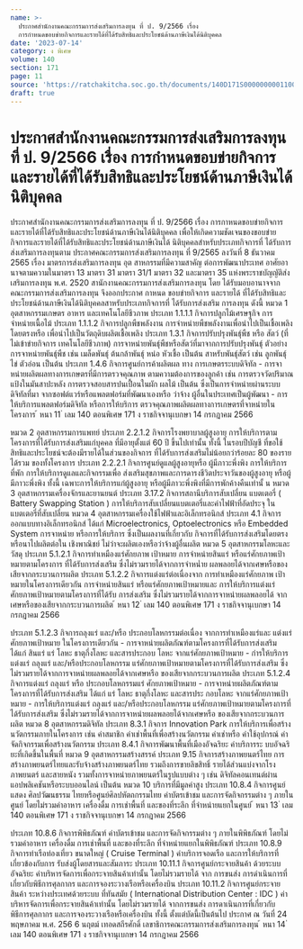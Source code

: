 ```yaml
---
name: >-
  ประกาศสำนักงานคณะกรรมการส่งเสริมการลงทุน ที่ ป. 9/2566 เรื่อง
  การกำหนดขอบข่ายกิจการและรายได้ที่ได้รับสิทธิและประโยชน์ด้านภาษีเงินได้นิติบุคคล
date: '2023-07-14'
category: ง พิเศษ
volume: 140
section: 171
page: 11
source: 'https://ratchakitcha.soc.go.th/documents/140D171S0000000001100.pdf'
draft: true
---
```


# ประกาศสำนักงานคณะกรรมการส่งเสริมการลงทุน ที่ ป. 9/2566 เรื่อง การกำหนดขอบข่ายกิจการและรายได้ที่ได้รับสิทธิและประโยชน์ด้านภาษีเงินได้นิติบุคคล

ประกาศสำนักงานคณะกรรมการส่งเสริมการลงทุน ที่ ป. 9/2566 เรื่อง การกาหนดขอบข่ายกิจการและรายได้ที่ได้รับสิทธิและประโยชน์ด้านภาษีเงินได้นิติบุคคล เพื่อให้เกิดความชัดเจนของขอบข่ายกิจการและรายได้ที่ได้รับสิทธิและประโยชน์ด้านภาษีเงินได้ นิติบุคคลสำหรับประเภทกิจการที่ ได้รับการส่งเสริมการลงทุนตาม ประกาศคณะกรรมการส่งเสริมการลงทุน ที่ 9/2565 ลงวันที่ 8 ธันวาคม 2565 เรื่อง มาตรการส่งเสริมการลงทุน อุต สาหกรรมที่มีความสาคัญ ต่อการพัฒนาประเทศ อาศัยอานาจตามความในมาตรา 13 มาตรา 31 มาตรา 31/1 มาตรา 32 และมาตรา 35 แห่งพระราชบัญญัติส่งเสริมการลงทุน พ.ศ. 2520 สานักงานคณะกรรมการส่งเสริมการลงทุน โดย ได้รับมอบอานาจจากคณะกรรมการส่งเสริมการลงทุน จึงออกประกาศ กาหนด ขอบข่ายกิจการ และรายได้ ที่ได้รับสิทธิและประโยชน์ด้านภาษีเงินได้นิติบุคคลสาหรับประเภทกิจการที่ ได้รับการส่งเสริม การลงทุน ดังนี้ หมวด 1 อุตสาหกรรมเกษตร อาหาร และเทคโนโลยีชีวภาพ ประเภท 1.1.1.1 กิจการปลูกไม้เศรษฐกิจ การจำหน่ายเนื้อไม้ ประเภท 1.1.1.2 กิจการปลูกพืชพลังงาน การจำหน่ายพืชพลังงานเพื่อนำไปเป็นเชื้อเพลิงโดยตรงหรือ เพื่อนำไปเป็นวัตถุดิบผลิตเชื้อเพลิง ประเภท 1.3.1 กิจการปรับปรุงพันธุ์พืช หรือ สัตว์ (ที่ไม่เข้าข่ายกิจการ เทคโนโลยีชีวภาพ) การจาหน่ายพันธุ์พืชหรือสัตว์ที่มาจากการปรับปรุงพันธุ์ ตัวอย่างการจาหน่ายพันธุ์พืช เช่น เมล็ดพันธุ์ ต้นกล้าพันธุ์ หน่อ หัวเชื้อ เป็นต้น สาหรับพันธุ์สัตว์ เช่น ลูกพันธุ์ ไข่ ตัวอ่อน เป็นต้น ประเภท 1.4.6 กิจการศูนย์การค้าผลิตผล ทาง การเกษตรระบบดิจิทัล - การจาหน่ายผลิตผลทางการเกษตรที่มีการตรวจคุณภาพ ตามความต้องการของลูกค้า เช่น การตรวจวัดปริมาณ แป้งในมันสาปะหลัง การตรวจสอบสารปนเปื้อนในผัก ผลไม้ เป็นต้น ซึ่งเป็นการจำหน่ายผ่านระบบดิจิทัลที่มา จากซอฟต์แวร์หรือแพลตฟอร์มที่พัฒนาเองหรือ ว่าจ้าง ผู้อื่นในประเทศเป็นผู้พัฒนา - การให้บริการแพลตฟอร์มดิจิทัล หรือการให้บริการ ตรวจคุณภาพผลิตผลทางการเกษตรที่จาหน่ายในโครงการ ้ หนา 11 ่ เลม 140 ตอนพิเศษ 171 ง ราชกิจจานุเบกษา 14 กรกฎาคม 2566

หมวด 2 อุตสาหกรรมการแพทย์ ประเภท 2.2.1.2 กิจการโรงพยาบาลผู้สูงอายุ การให้บริการตามโครงการที่ได้รับการส่งเสริมแก่บุคคล ที่มีอายุตั้งแต่ 60 ปี ขึ้นไปเท่านั้น ทั้งนี้ ในรอบปีบัญชี ที่ขอใช้สิทธิและประโยชน์จะต้องมีรายได้ในส่วนของกิจการ ที่ได้รับการส่งเสริมไม่น้อยกว่าร้อยละ 80 ของรายได้รวม ของทั้งโครงการ ประเภท 2.2.2.1 กิจการศูนย์ดูแลผู้สูงอายุหรือ ผู้มีภาวะพึ่งพิง การให้บริการที่พัก การให้บริการดูแลและกิจกรรมเพื่อ ส่งเสริมสุขภาพและการดารงชีวิตประจาวันของผู้สูงอายุ หรือผู้มีภาวะพึ่งพิง ทั้งนี้ เฉพาะการให้บริการแก่ผู้สูงอายุ หรือผู้มีภาวะพึ่งพิงที่มีการพักค้างคืนเท่านั้ น หมวด 3 อุตสาหกรรมเครื่องจักรและยานยนต์ ประเภท 3.17.2 กิจการสถานีบริการสับเปลี่ยน แบตเตอรี่ ( Battery Swapping Station ) การให้บริการสับเปลี่ยนแบตเตอรี่และค่าไฟฟ้าที่อัดประจุ ในแบตเตอรี่ที่สับเปลี่ยน หมวด 4 อุตสาหกรรมเครื่องใช้ไฟฟ้าและอิเล็กทรอนิกส์ ประเภท 4.1 กิจการออกแบบทางอิเล็กทรอนิกส์ ได้แก่ Microelectronics, Optoelectronics หรือ Embedded System การจาหน่าย หรือการให้บริการ ซึ่งเป็นผลงานที่เกี่ยวกับ กิจการที่ได้รับการส่งเสริมโดยตรง หรือนาไปผลิตต่อใน เชิงพาณิชย์ ไม่ว่าจะผลิตเองหรือว่าจ้างผู้อื่นผลิต หมวด 5 อุตสาหกรรมโลหะและวัสดุ ประเภท 5.1.2.1 กิจการทำเหมืองแร่ศักยภาพ เป้าหมาย การจำหน่ายสินแร่ หรือแร่ศักยภาพเป้าหมายตามโครงการ ที่ได้รับการส่งเสริม ซึ่งไม่รวมรายได้จากการจำหน่ำย ผลพลอยได้จากเศษหรือของเสียจากกระบวนการผลิต ประเภท 5.1.2.2 กิจการแต่งแร่ต่อเนื่องจาก การทำเหมืองแร่ศักยภาพ เป้าหมายในโครงการเดียวกัน การจำหน่ายสินแร่ หรือแร่ศักยภาพเป้าหมายและ การให้บริการแต่งแร่ศักยภาพเป้าหมายตามโครงการที่ได้รับ การส่งเสริม ซึ่งไม่รวมรายได้จากการจาหน่ายผลพลอยได้ จากเศษหรือของเสียจากกระบวนการผลิต ้ หนา 12 ่ เลม 140 ตอนพิเศษ 171 ง ราชกิจจานุเบกษา 14 กรกฎาคม 2566

ประเภท 5.1.2.3 กิจการถลุงแร่ และ/หรือ ประกอบโลหกรรมต่อเนื่อง จากการทำเหมืองแร่และ แต่งแร่ ศักยภาพเป้าหมาย ในโครงการเดียวกัน - การจาหน่ายผลิตภัณฑ์ตามโครงการที่ได้รับการส่งเสริม ได้แก่ สินแร่ แร่ โลหะ ธาตุกึ่งโลหะ และสารประกอบ โลหะ จากแร่ศักยภาพเป้าหมาย - กำรให้บริการแต่งแร่ ถลุงแร่ และ/หรือประกอบโลหกรรม แร่ศักยภาพเป้าหมายตามโครงการที่ได้รับการส่งเสริม ซึ่งไม่รวมรายได้จากการจาหน่ายผลพลอยได้จากเศษหรือ ของเสียจากกระบวนการผลิต ประเภท 5.1.2.4 กิจการแต่งแร่ ถลุงแร่ หรือ ประกอบโลหกรรมแร่ ศักยภาพเป้าหมาย - การจาหน่ายผลิตภัณฑ์ตามโครงการที่ได้รับการส่งเสริม ได้แก่ แร่ โลหะ ธาตุกึ่งโลหะ และสารประ กอบโลหะ จากแร่ศักยภาพเป้าหมาย - การให้บริการแต่งแร่ ถลุงแร่ และ/หรือประกอบโลหกรรม แร่ศักยภาพเป้าหมายตามโครงการที่ได้รับการส่งเสริม ซึ่งไม่รวมรายได้จากการจาหน่ายผลพลอยได้จากเศษหรือ ของเสียจากกระบวนการผลิต หมวด 8 อุตสาหกรรมดิจิทัล ประเภท 8.3.1 กิจการ Innovation Park การให้บริการเพื่อสร้างนวัตกรรมภายในโครงการ เช่น ค่าสมาชิก ค่าเช่าพื้นที่เพื่อสร้างนวัตกรรม ค่าเช่าหรือ ค่าใช้อุปกรณ์ ค่าจัดกิจกรรมเพื่อสร้างนวัตกรรม ประเภท 8.4.1 กิจการพัฒนาพื้นที่เมืองอัจฉริยะ ค่าบริการระ บบอัจฉริยะที่เกิดขึ้นในพื้นที่ หมวด 9 อุตสาหกรรมสร้างสรรค์ ประเภท 9.15 กิจการสร้างภาพยนตร์ไทย การสร้างภาพยนตร์ไทยและรับจ้างสร้างภาพยนตร์ไทย รวมถึงการขายลิขสิทธิ์ รายได้ส่วนแบ่งจากโรงภาพยนตร์ และสายหนัง รวมทั้งการจาหน่ายภาพยนตร์ในรูปแบบต่าง ๆ เช่น ดิจิทัลคอนเทนต์ผ่านแอปพลิเคชันหรือระบบออนไลน์ เป็นต้น หมวด 10 บริการที่มีมูลค่าสูง ประเภท 10.8.4 กิจการศูนย์แสดง ศิลปวัฒนธรรม ไทยหรือศูนย์ศิลปหัตถกรรมไทย ค่าบัตรเข้าชม และการจัดกิจกรรมต่าง ๆ ภายในศูนย์ โดยไม่รวมค่าอาหาร เครื่องดื่ม การเช่าพื้นที่ และของที่ระลึก ที่จำหน่ายแยกในศูนย์ ้ หนา 13 ่ เลม 140 ตอนพิเศษ 171 ง ราชกิจจานุเบกษา 14 กรกฎาคม 2566

ประเภท 10.8.6 กิจการพิพิธภัณฑ์ ค่าบัตรเข้าชม และการจัดกิจกรรมต่าง ๆ ภายในพิพิธภัณฑ์ โดยไม่รวมค่าอาหาร เครื่องดื่ม การเช่าพื้นที่ และของที่ระลึก ที่จำหน่ายแยกในพิพิธภัณฑ์ ประเภท 10.8.9 กิจการท่าเรือท่องเที่ยว ขนาดใหญ่ ( Cruise Terminal ) ค่าบริการจอดเรือ และการให้บริการที่เกี่ยวข้องกับการ รับส่งผู้โดยสารและสัมภาระ ประเภท 10.11.1 กิจการศูนย์กระจายสินค้า ด้วยระบบอัจฉริยะ ค่าบริหารจัดการเพื่อกระจายสินค้าเท่านั้น โดยไม่รวมรายได้ จาก การขนส่ง การดำเนินการที่เกี่ยวกับพิธีการศุลกากร และการจองระวางเรือหรือเครื่องบิน ประเภท 10.11.2 กิจการศูนย์กระจายสินค้า ระหว่างประเทศด้วยระบบ ที่ทันสมัย ( International Distribution Center : IDC ) ค่าบริหารจัดการเพื่อกระจายสินค้าเท่านั้น โดยไม่รวมรายได้ จากการขนส่ง การดาเนินการที่เกี่ยวกับพิธีการศุลกากร และการจองระวางเรือหรือเครื่องบิน ทั้งนี้ ตั้งแต่บัดนี้เป็นต้นไป ประกาศ ณ วันที่ 24 พฤษภาคม พ.ศ. 256 6 นฤตม์ เทอดสถีรศักดิ์ เลขาธิการคณะกรรมการส่งเสริมการลงทุน ้ หนา 14 ่ เลม 140 ตอนพิเศษ 171 ง ราชกิจจานุเบกษา 14 กรกฎาคม 2566

